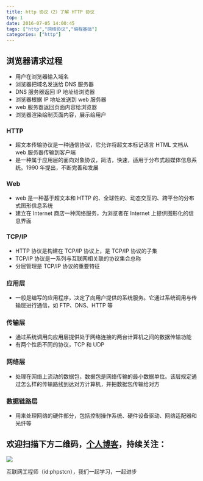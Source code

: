 ```yaml
---
title: http 协议（2）了解 HTTP 协议
top: 1
date: 2016-07-05 14:00:45
tags: ["http","网络协议","编程基础"]
categories: ["http"]
---
```


## 浏览器请求过程

- 用户在浏览器输入域名
- 浏览器把域名发送给 DNS 服务器
- DNS 服务器返回 IP 地址给浏览器
- 浏览器根据 IP 地址发送到 web 服务器
- web 服务器返回页面内容给浏览器
- 浏览器渲染绘制页面内容，展示给用户

### HTTP

- 超文本传输协议是一种通信协议，它允许将超文本标记语言 HTML 文档从 web 服务器传输到客户端
- 是一种属于应用层的面向对象协议，简洁，快速，适用于分布式超媒体信息系统。1990 年提出，不断完善和发展

### Web

- web 是一种基于超文本和 HTTP 的、全球性的、动态交互的、跨平台的分布式图形信息系统
- 建立在 Internet 商店一种网络服务，为浏览者在 Internet 上提供图形化的信息界面

### TCP/IP

- HTTP 协议是构建在 TCP/IP 协议上，是 TCP/IP 协议的子集
- TCP/IP 协议是一系列与互联网相关联的协议集合总称
- 分层管理是 TCP/IP 协议的重要特征

### 应用层

- 一般是编写的应用程序，决定了向用户提供的系统服务。它通过系统调用与传输层进行通信，如 FTP、DNS、HTTP 等

### 传输层

- 通过系统调用向应用层提供处于网络连接的两台计算机之间的数据传输功能
- 有两个性质不同的协议，TCP 和 UDP

### 网络层

- 处理在网络上流动的数据包，数据包是网络传输的最小数据单位。该层规定通过怎么样的传输路线到达对方计算机，并把数据包传输给对方

### 数据链路层

- 用来处理网络的硬件部分，包括控制操作系统、硬件设备驱动、网络适配器和光纤等

## 欢迎扫描下方二维码，[个人博客](https://www.phpst.cn)，持续关注：

![](https://ww1.sinaimg.cn/large/a616b9a4gy1g4xzv954a4j20760763yo.jpg)

互联网工程师（id:phpstcn），我们一起学习，一起进步

